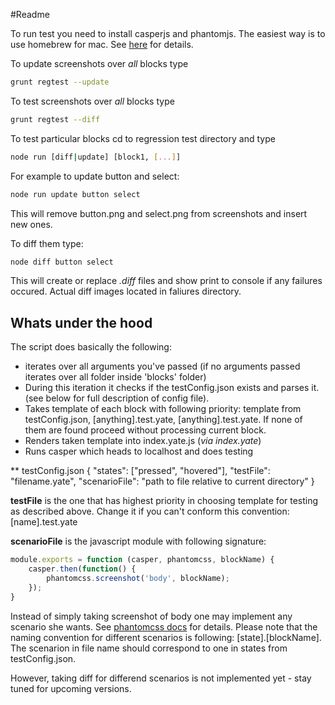 #Readme

To run test you need to install casperjs and phantomjs. The easiest way is to use homebrew for mac. See [here](http://docs.casperjs.org/en/latest/installation.html) for details.

To update screenshots over *all* blocks type

```bash
grunt regtest --update
```

To test screenshots over *all* blocks type

```bash
grunt regtest --diff
```

To test particular blocks cd to regression test directory and type

```bash
node run [diff|update] [block1, [...]]
```

For example to update button and select:

```bash
node run update button select
```

This will remove button.png and select.png from screenshots and insert new ones.

To diff them type:

```bash
node diff button select
```

This will create or replace *.diff* files and show print to console if any failures occured. Actual diff images located in faliures directory.

## Whats under the hood

The script does basically the following:
* iterates over all arguments you've passed (if no arguments passed iterates over all folder inside 'blocks' folder)
* During this iteration it checks if the testConfig.json exists and parses it. (see below for full description of config file).
* Takes template of each block with following priority: template from testConfig.json, [anything].test.yate, [anything].test.yate. If none of them are found proceed without processing current block.
* Renders taken template into index.yate.js (*via index.yate*)
* Runs casper which heads to localhost and does testing

** testConfig.json
{
    "states": ["pressed", "hovered"],
    "testFile": "filename.yate",
    "scenarioFile": "path to file relative to current directory"
}

**testFile** is the one that has highest priority in choosing template for testing as described above. Change it if you can't conform this convention: [name].test.yate

**scenarioFile** is the javascript module with following signature:
```javascript
module.exports = function (casper, phantomcss, blockName) {
	casper.then(function() {
	    phantomcss.screenshot('body', blockName);
	});
}
```

Instead of simply taking screenshot of body one may implement any scenario she wants. See [phantomcss docs](https://github.com/Huddle/PhantomCSS) for details. Please note that the naming convention for different scenarios is following: [state].[blockName]. The scenarion in file name should correspond to one in states from testConfig.json.

However, taking diff for differend scenarios is not implemented yet - stay tuned for upcoming versions.






